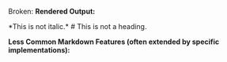 Broken:
  **Rendered Output:**

  \*This is not italic.\*
  \# This is not a heading.

**Less Common Markdown Features (often extended by specific implementations):**
